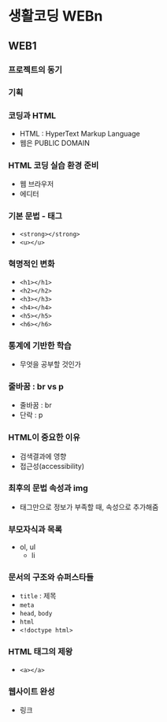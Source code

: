 # 생활코딩 WEBn

## WEB1

### 프로젝트의 동기

### 기획

### 코딩과 HTML

- HTML : HyperText Markup Language
- 웹은 PUBLIC DOMAIN

### HTML 코딩 실습 환경 준비

- 웹 브라우저
- 에디터

### 기본 문법 - 태그

- `<strong></strong>`
- `<u></u>`

### 혁명적인 변화

- `<h1></h1>`
- `<h2></h2>`
- `<h3></h3>`
- `<h4></h4>`
- `<h5></h5>`
- `<h6></h6>`

### 통계에 기반한 학습

- 무엇을 공부할 것인가

### 줄바꿈 : br vs p

- 줄바꿈 : br
- 단락 : p

### HTML이 중요한 이유

- 검색결과에 영향
- 접근성(accessibility)

### 최후의 문법 속성과 img

- 태그만으로 정보가 부족할 때, 속성으로 추가해줌

### 부모자식과 목록

- ol, ul
  - li

### 문서의 구조와 슈퍼스타들

- `title` : 제목
- `meta`
- `head`, `body`
- `html`
- `<!doctype html>`

### HTML 태그의 제왕

- `<a></a>`

 ### 웹사이트 완성

- 링크

